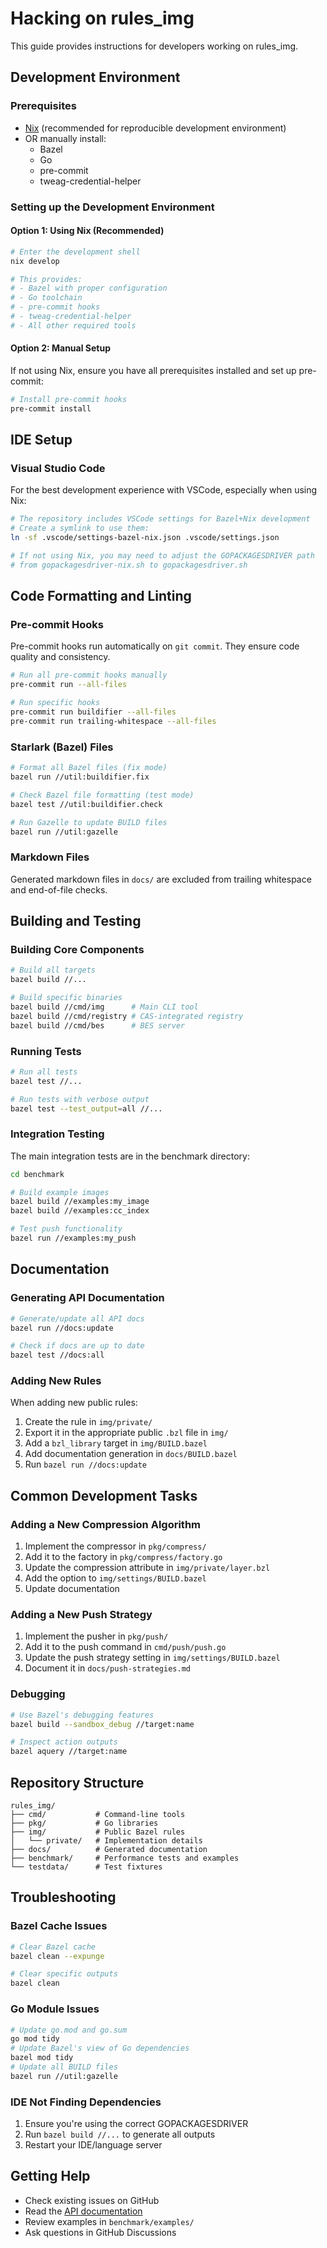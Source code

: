 # Hacking on rules_img

This guide provides instructions for developers working on rules_img.

## Development Environment

### Prerequisites

- [Nix](https://nixos.org/download.html) (recommended for reproducible development environment)
- OR manually install:
  - Bazel
  - Go
  - pre-commit
  - tweag-credential-helper

### Setting up the Development Environment

#### Option 1: Using Nix (Recommended)

```bash
# Enter the development shell
nix develop

# This provides:
# - Bazel with proper configuration
# - Go toolchain
# - pre-commit hooks
# - tweag-credential-helper
# - All other required tools
```

#### Option 2: Manual Setup

If not using Nix, ensure you have all prerequisites installed and set up pre-commit:

```bash
# Install pre-commit hooks
pre-commit install
```

## IDE Setup

### Visual Studio Code

For the best development experience with VSCode, especially when using Nix:

```bash
# The repository includes VSCode settings for Bazel+Nix development
# Create a symlink to use them:
ln -sf .vscode/settings-bazel-nix.json .vscode/settings.json

# If not using Nix, you may need to adjust the GOPACKAGESDRIVER path
# from gopackagesdriver-nix.sh to gopackagesdriver.sh
```

## Code Formatting and Linting

### Pre-commit Hooks

Pre-commit hooks run automatically on `git commit`. They ensure code quality and consistency.

```bash
# Run all pre-commit hooks manually
pre-commit run --all-files

# Run specific hooks
pre-commit run buildifier --all-files
pre-commit run trailing-whitespace --all-files
```

### Starlark (Bazel) Files

```bash
# Format all Bazel files (fix mode)
bazel run //util:buildifier.fix

# Check Bazel file formatting (test mode)
bazel test //util:buildifier.check

# Run Gazelle to update BUILD files
bazel run //util:gazelle
```

### Markdown Files

Generated markdown files in `docs/` are excluded from trailing whitespace and end-of-file checks.

## Building and Testing

### Building Core Components

```bash
# Build all targets
bazel build //...

# Build specific binaries
bazel build //cmd/img      # Main CLI tool
bazel build //cmd/registry # CAS-integrated registry
bazel build //cmd/bes      # BES server
```

### Running Tests

```bash
# Run all tests
bazel test //...

# Run tests with verbose output
bazel test --test_output=all //...
```

### Integration Testing

The main integration tests are in the benchmark directory:

```bash
cd benchmark

# Build example images
bazel build //examples:my_image
bazel build //examples:cc_index

# Test push functionality
bazel run //examples:my_push
```

## Documentation

### Generating API Documentation

```bash
# Generate/update all API docs
bazel run //docs:update

# Check if docs are up to date
bazel test //docs:all
```

### Adding New Rules

When adding new public rules:

1. Create the rule in `img/private/`
2. Export it in the appropriate public `.bzl` file in `img/`
3. Add a `bzl_library` target in `img/BUILD.bazel`
4. Add documentation generation in `docs/BUILD.bazel`
5. Run `bazel run //docs:update`

## Common Development Tasks

### Adding a New Compression Algorithm

1. Implement the compressor in `pkg/compress/`
2. Add it to the factory in `pkg/compress/factory.go`
3. Update the compression attribute in `img/private/layer.bzl`
4. Add the option to `img/settings/BUILD.bazel`
5. Update documentation

### Adding a New Push Strategy

1. Implement the pusher in `pkg/push/`
2. Add it to the push command in `cmd/push/push.go`
3. Update the push strategy setting in `img/settings/BUILD.bazel`
4. Document it in `docs/push-strategies.md`

### Debugging

```bash
# Use Bazel's debugging features
bazel build --sandbox_debug //target:name

# Inspect action outputs
bazel aquery //target:name
```

## Repository Structure

```
rules_img/
├── cmd/           # Command-line tools
├── pkg/           # Go libraries
├── img/           # Public Bazel rules
│   └── private/   # Implementation details
├── docs/          # Generated documentation
├── benchmark/     # Performance tests and examples
└── testdata/      # Test fixtures
```

## Troubleshooting

### Bazel Cache Issues

```bash
# Clear Bazel cache
bazel clean --expunge

# Clear specific outputs
bazel clean
```

### Go Module Issues

```bash
# Update go.mod and go.sum
go mod tidy
# Update Bazel's view of Go dependencies
bazel mod tidy
# Update all BUILD files
bazel run //util:gazelle
```

### IDE Not Finding Dependencies

1. Ensure you're using the correct GOPACKAGESDRIVER
2. Run `bazel build //...` to generate all outputs
3. Restart your IDE/language server

## Getting Help

- Check existing issues on GitHub
- Read the [API documentation](docs/)
- Review examples in `benchmark/examples/`
- Ask questions in GitHub Discussions

